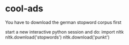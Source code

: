 # cool-ads

You have to download the german stopword corpus first

start a new interactive python session and do:
    import nltk
    nltk.download('stopwords')
    nltk.download('punkt')

